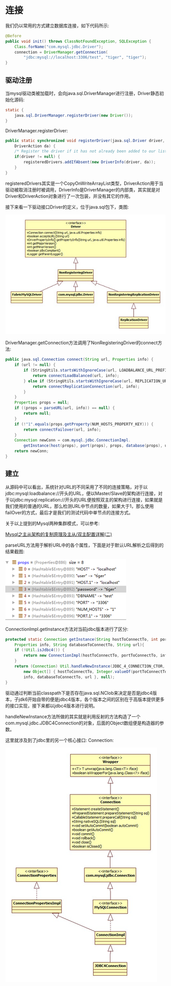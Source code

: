 # 连接

我们仍以常用的方式建立数据库连接，如下代码所示:

```java
@Before
public void init() throws ClassNotFoundException, SQLException {
    Class.forName("com.mysql.jdbc.Driver");
    connection = DriverManager.getConnection(
        "jdbc:mysql://localhost:3306/test", "tiger", "tiger");
}
```

## 驱动注册

当mysql驱动类被加载时，会向java.sql.DriverManager进行注册，Driver静态初始化源码:

```java
static {
    java.sql.DriverManager.registerDriver(new Driver());
}
```

DriverManager.registerDriver:

```java
public static synchronized void registerDriver(java.sql.Driver driver,
    DriverAction da) {
    /* Register the driver if it has not already been added to our list */
    if(driver != null) {
        registeredDrivers.addIfAbsent(new DriverInfo(driver, da));
    }
}
```

registeredDrivers其实是一个CopyOnWriteArrayList类型，DriverAction用于当驱动被取消注册时被调用，DriverInfo是DriverManager的内部类，其实就是对Driver和DriverAction对象进行了一次包装，并没有其它的作用。

接下来看一下驱动接口Driver的定义，位于java.sql包下，类图:

![Driver](images/Driver.jpg)

DriverManager.getConnection方法调用了NonRegisteringDriver的connect方法:

```java
public java.sql.Connection connect(String url, Properties info) {
    if (url != null) {
        if (StringUtils.startsWithIgnoreCase(url, LOADBALANCE_URL_PREFIX)) {
            return connectLoadBalanced(url, info);
        } else if (StringUtils.startsWithIgnoreCase(url, REPLICATION_URL_PREFIX)) {
            return connectReplicationConnection(url, info);
        }
    }
    Properties props = null;
    if ((props = parseURL(url, info)) == null) {
        return null;
    }
    if (!"1".equals(props.getProperty(NUM_HOSTS_PROPERTY_KEY))) {
        return connectFailover(url, info);
    }
    Connection newConn = com.mysql.jdbc.ConnectionImpl.
        getInstance(host(props), port(props), props, database(props), url);
    return newConn;
}
```

## 建立

从源码中可以看出，系统针对URL的不同采用了不同的连接策略，对于以jdbc:mysql:loadbalance://开头的URL，便以Master/Slave的架构进行连接，对于以jdbc:mysql:replication://开头的URL便按照双主的架构进行连接，如果就是我们使用的普通的URL，那么检测URL中节点的数量，如果大于1，那么使用failOver的方式，最后才是我们的测试代码中单节点的连接方式。

关于以上提到的Mysql两种集群模式，可以参考:

[Mysql之主从架构的复制原理及主从/双主配置详解(二)](http://blog.csdn.net/sz_bdqn/article/details/46277831)

parseURL方法用于解析URL中的各个属性，下面是对于默认URL解析之后得到的结果截图:

![URL解析](images/parse_url.PNG)

ConnectionImpl.getInstance方法对当前jdbc版本进行了区分:

```java
protected static Connection getInstance(String hostToConnectTo, int portToConnectTo,
    Properties info, String databaseToConnectTo, String url){
    if (!Util.isJdbc4()) {
        return new ConnectionImpl(hostToConnectTo, portToConnectTo, info, databaseToConnectTo, url);
    }
    return (Connection) Util.handleNewInstance(JDBC_4_CONNECTION_CTOR,
        new Object[] { hostToConnectTo, Integer.valueOf(portToConnectTo),
        info, databaseToConnectTo, url }, null);
}
```

驱动通过判断当前classpath下是否存在java.sql.NClob来决定是否是jdbc4版本，子jdk6开始自带的便是jdbc4版本，各个版本之间的区别在于高版本提供更多的接口实现，接下来都以jdbc4版本进行说明。

handleNewInstance方法所做的其实就是利用反射的方法构造了一个com.mysql.jdbc.JDBC4Connection的对象，后面的Object数组便是构造器的参数。

这里就涉及到了jdbc里的另一个核心接口: Connection:

![Connection](images/Connection.jpg)



